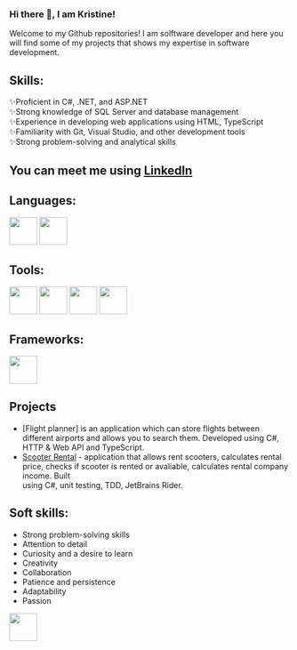 ### Hi there 👋, I am Kristine!

Welcome to my Github repositories! 
I am solftware developer and here you will find some of my projects that shows my expertise in software development.

## Skills:

✨Proficient in C#, .NET, and ASP.NET  
✨Strong knowledge of SQL Server and database management  
✨Experience in developing web applications using HTML, TypeScript  
✨Familiarity with Git, Visual Studio, and other development tools  
✨Strong problem-solving and analytical skills  

## You can meet me using [LinkedIn](https://www.linkedin.com/in/kristine-kempe/) 

## Languages:  
<img src="https://cdn.worldvectorlogo.com/logos/typescript-2.svg" weight="50" height="50"> <img src="https://cdn.worldvectorlogo.com/logos/c--4.svg" weight="50" height="50">

## Tools:  
<img src="https://cdn.worldvectorlogo.com/logos/visual-studio-code-1.svg" weight="50" height="50"> <img src="https://cdn.worldvectorlogo.com/logos/visual-studio-2013.svg" weight="50" height="50"> <img src="https://cdn.worldvectorlogo.com/logos/git.svg" weight="50" height="50"> <img src="https://cdn.worldvectorlogo.com/logos/jetbrains-1.svg" weight="50" height="50">

## Frameworks:  
<img src="https://cdn.worldvectorlogo.com/logos/microsoft-net.svg" weight="50" height="50">

## Projects  

* [Flight planner] is an application which can store flights between different airports and allows you to search them. Developed using C#, HTTP & Web API and TypeScript.  
* [Scooter Rental](https://github.com/KristineKem/Scooter-Rental) - application that allows rent scooters, calculates rental price, checks if scooter is rented or avaliable, calculates rental company income. Built  
using C#, unit testing, TDD, JetBrains Rider. 

## Soft skills:  
* Strong problem-solving skills
* Attention to detail
* Curiosity and a desire to learn
* Creativity
* Collaboration
* Patience and persistence
* Adaptability
* Passion


<img src="https://encrypted-tbn0.gstatic.com/images?q=tbn:ANd9GcR92hbvxRLgs0YbCq4r54ae885Bt_WhqV0QLw&usqp=CAU" weight="50" height="50">

<!--
**KristineKem/KristineKem** is a ✨ _special_ ✨ repository because its `README.md` (this file) appears on your GitHub profile.

Here are some ideas to get you started:

- 🔭 I’m currently working on ...
- 🌱 I’m currently learning ...
- 👯 I’m looking to collaborate on ...
- 🤔 I’m looking for help with ...
- 💬 Ask me about ...
- 📫 How to reach me: ...
- 😄 Pronouns: ...
- ⚡ Fun fact: ...
-->
